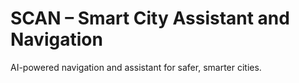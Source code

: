 # SCAN – Smart City Assistant and Navigation

AI-powered navigation and assistant for safer, smarter cities.
